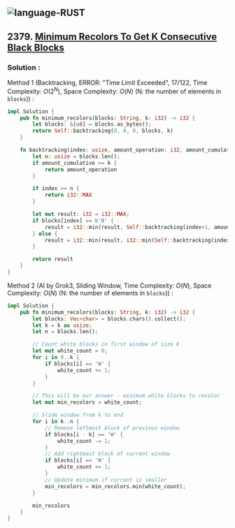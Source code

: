 ![language-RUST](https://img.shields.io/badge/RUST-8d4004?style=for-the-badge&logo=RUST)
---

## 2379. [Minimum Recolors To Get K Consecutive Black Blocks](https://leetcode.com/problems/minimum-recolors-to-get-k-consecutive-black-blocks)

### Solution :

Method 1 (Backtracking, ERROR: "Time Limit Exceeded", 17/122, Time Complexity: $O(2^N)$, Space Complexity: $O(N)$ (N: the number of elements in `blocks`)) :
```rust
impl Solution {
    pub fn minimum_recolors(blocks: String, k: i32) -> i32 {
        let blocks: &[u8] = blocks.as_bytes();
        return Self::backtracking(0, 0, 0, blocks, k)
    }

    fn backtracking(index: usize, amount_operation: i32, amount_cumulative: i32, blocks: &[u8], k: i32) -> i32 {
        let n: usize = blocks.len();
        if amount_cumulative >= k {
            return amount_operation
        }

        if index >= n {
            return i32::MAX
        }

        let mut result: i32 = i32::MAX;
        if blocks[index] == b'B' {
            result = i32::min(result, Self::backtracking(index+1, amount_operation, amount_cumulative+1, blocks, k));
        } else {
            result = i32::min(result, i32::min(Self::backtracking(index+1, amount_operation+1, amount_cumulative+1, blocks, k), Self::backtracking(index+1, 0, 0, blocks, k)));
        }

        return result
    }
}
```

Method 2 (AI by Grok3, Sliding Window, Time Complexity: $O(N)$, Space Complexity: $O(N)$ (N: the number of elements in `blocks`)) :
```rust
impl Solution {
    pub fn minimum_recolors(blocks: String, k: i32) -> i32 {
        let blocks: Vec<char> = blocks.chars().collect();
        let k = k as usize;
        let n = blocks.len();

        // Count white blocks in first window of size k
        let mut white_count = 0;
        for i in 0..k {
            if blocks[i] == 'W' {
                white_count += 1;
            }
        }

        // This will be our answer - minimum white blocks to recolor
        let mut min_recolors = white_count;

        // Slide window from k to end
        for i in k..n {
            // Remove leftmost block of previous window
            if blocks[i - k] == 'W' {
                white_count -= 1;
            }
            // Add rightmost block of current window
            if blocks[i] == 'W' {
                white_count += 1;
            }
            // Update minimum if current is smaller
            min_recolors = min_recolors.min(white_count);
        }

        min_recolors
    }
}
```
